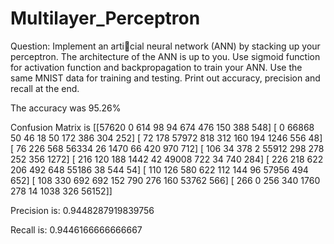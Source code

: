 # Multilayer_Perceptron

Question: 
Implement an articial neural network (ANN) by stacking up your perceptron. The architecture of the ANN is up to you. Use sigmoid function for activation function and backpropagation to train your ANN. Use the same MNIST data for training and testing. Print out accuracy,
precision and recall at the end.


The accuracy was 95.26%

Confusion Matrix is 
 [[57620      0   	614    	  98     94   	674   	476   	150   	388     548]
 [    0	  66868      50    	  46     18      50   	172   	386   	304   	252]
 [   72   	178 	57972      818   	312   	160   	194 	 1246   	556    	 48]
 [   76   	226   	568    56334     26 	 1470    	 66   	420   	970   	712]
 [  106    	 34   	378     	 2 	55912   	298   	278   	252   	356 	 1272]
 [  216   	120   	188 	  1442     42 	49008   	722    	 34   	740   	284]
 [  226   	218   	622   	 206   	492   	648 	55186      38   	544    	 54]
 [  110   	126   	580   	 622   	112   	144    	 96 	57956   	494   	652]
 [  108   	330   	692   	 692   	152   	790   	276   	160 	53762   	566]
 [  266       0   	256   	 340 	 1760   	278    	 14 	 1038   	326 	56152]]

Precision is:  0.9448287919839756

Recall is: 0.9446166666666667
